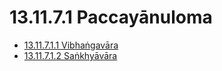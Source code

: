 # 13.11.7.1 Paccayānuloma

* [13.11.7.1.1 Vibhaṅgavāra](13.11.7.1/13.11.7.1.1.md)
* [13.11.7.1.2 Saṅkhyāvāra](13.11.7.1/13.11.7.1.2.md)
